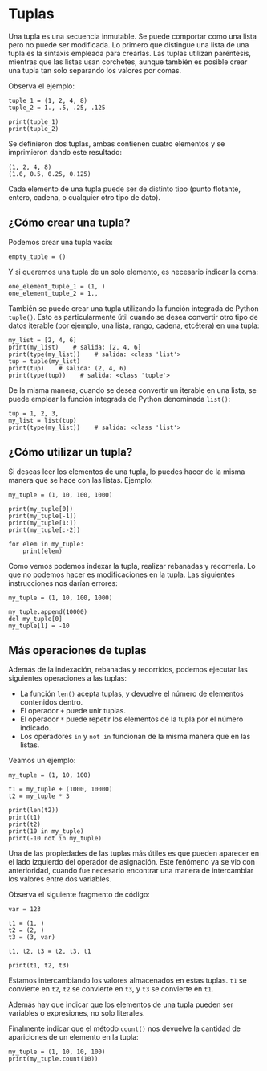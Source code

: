 # Tuplas

Una tupla es una secuencia inmutable. Se puede comportar como una lista pero no puede ser modificada.
Lo primero que distingue una lista de una tupla es la sintaxis empleada para crearlas. Las tuplas utilizan paréntesis, mientras que las listas usan corchetes, aunque también es posible crear una tupla tan solo separando los valores por comas.

Observa el ejemplo:

```
tuple_1 = (1, 2, 4, 8)
tuple_2 = 1., .5, .25, .125

print(tuple_1)
print(tuple_2)
```

Se definieron dos tuplas, ambas contienen cuatro elementos y se imprimieron dando este resultado:
```
(1, 2, 4, 8)
(1.0, 0.5, 0.25, 0.125)
```
Cada elemento de una tupla puede ser de distinto tipo (punto flotante, entero, cadena, o cualquier otro tipo de dato).

## ¿Cómo crear una tupla?

Podemos crear una tupla vacía:
```
empty_tuple = ()
```

Y si queremos una tupla de un solo elemento, es necesario indicar la coma:

```
one_element_tuple_1 = (1, )
one_element_tuple_2 = 1.,
```

También se puede crear una tupla utilizando la función integrada de Python `tuple()`. Esto es particularmente útil cuando se desea convertir otro tipo de datos iterable (por ejemplo, una lista, rango, cadena, etcétera) en una tupla:

```
my_list = [2, 4, 6]
print(my_list)    # salida: [2, 4, 6]
print(type(my_list))    # salida: <class 'list'>
tup = tuple(my_list)
print(tup)    # salida: (2, 4, 6)
print(type(tup))    # salida: <class 'tuple'>
```

De la misma manera, cuando se desea convertir un iterable en una lista, se puede emplear la función integrada de Python denominada `list()`:
```
tup = 1, 2, 3, 
my_list = list(tup)
print(type(my_list))    # salida: <class 'list'>
```

## ¿Cómo utilizar un tupla?

Si deseas leer los elementos de una tupla, lo puedes hacer de la misma manera que se hace con las listas. Ejemplo:

```
my_tuple = (1, 10, 100, 1000)

print(my_tuple[0])
print(my_tuple[-1])
print(my_tuple[1:])
print(my_tuple[:-2])

for elem in my_tuple:
    print(elem)
```
Como vemos podemos indexar la tupla, realizar rebanadas y recorrerla. Lo que no podemos hacer es modificaciones en la tupla.
Las siguientes instrucciones nos darían errores:
```
my_tuple = (1, 10, 100, 1000)

my_tuple.append(10000)
del my_tuple[0]
my_tuple[1] = -10
```

## Más operaciones de tuplas

Además de la indexación, rebanadas y recorridos, podemos ejecutar las siguientes operaciones a las tuplas:

* La función `len()` acepta tuplas, y devuelve el número de elementos contenidos dentro.
* El operador `+` puede unir tuplas.
* El operador `*` puede repetir los elementos de la tupla por el número indicado.
* Los operadores `in` y `not in` funcionan de la misma manera que en las listas.

Veamos un ejemplo:

```
my_tuple = (1, 10, 100)

t1 = my_tuple + (1000, 10000)
t2 = my_tuple * 3

print(len(t2))
print(t1)
print(t2)
print(10 in my_tuple)
print(-10 not in my_tuple)
```

Una de las propiedades de las tuplas más útiles es que pueden aparecer en el lado izquierdo del operador de asignación. Este fenómeno ya se vio con anterioridad, cuando fue necesario encontrar una manera de intercambiar los valores entre dos variables.

Observa el siguiente fragmento de código:

```
var = 123

t1 = (1, )
t2 = (2, )
t3 = (3, var)

t1, t2, t3 = t2, t3, t1

print(t1, t2, t3)
```

Estamos intercambiando los valores almacenados en estas tuplas. `t1` se convierte en `t2`, `t2` se convierte en `t3`, y `t3` se convierte en `t1`.

Además hay que indicar que los elementos de una tupla pueden ser variables o expresiones, no solo literales. 

Finalmente indicar que el método `count()` nos devuelve la cantidad de apariciones de un elemento en la tupla:

```
my_tuple = (1, 10, 10, 100)
print(my_tuple.count(10))
```
